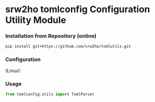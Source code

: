 # srw2ho tomlconfig Configuration Utility Module

### Installation from Repository (online)
```bash
pip install git+https://github.com/srw2ho/tomlutils.git
```

### Configuration

(Linux):

### Usage
```python
from tomlconfig.utils import TomlParser


```
